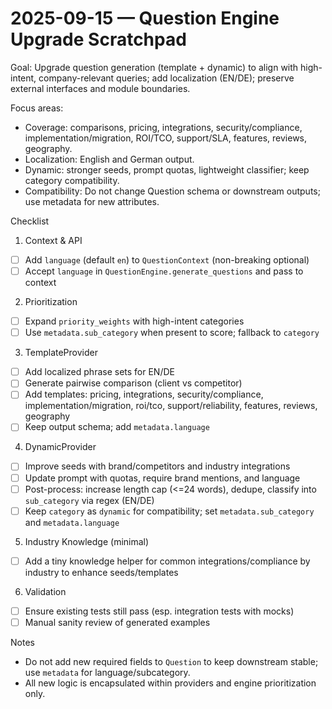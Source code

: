 # 2025-09-15 — Question Engine Upgrade Scratchpad

Goal: Upgrade question generation (template + dynamic) to align with high-intent, company-relevant queries; add localization (EN/DE); preserve external interfaces and module boundaries.

Focus areas:
- Coverage: comparisons, pricing, integrations, security/compliance, implementation/migration, ROI/TCO, support/SLA, features, reviews, geography.
- Localization: English and German output.
- Dynamic: stronger seeds, prompt quotas, lightweight classifier; keep category compatibility.
- Compatibility: Do not change Question schema or downstream outputs; use metadata for new attributes.

Checklist

1) Context & API
- [ ] Add `language` (default `en`) to `QuestionContext` (non-breaking optional)
- [ ] Accept `language` in `QuestionEngine.generate_questions` and pass to context

2) Prioritization
- [ ] Expand `priority_weights` with high-intent categories
- [ ] Use `metadata.sub_category` when present to score; fallback to `category`

3) TemplateProvider
- [ ] Add localized phrase sets for EN/DE
- [ ] Generate pairwise comparison (client vs competitor)
- [ ] Add templates: pricing, integrations, security/compliance, implementation/migration, roi/tco, support/reliability, features, reviews, geography
- [ ] Keep output schema; add `metadata.language`

4) DynamicProvider
- [ ] Improve seeds with brand/competitors and industry integrations
- [ ] Update prompt with quotas, require brand mentions, and language
- [ ] Post-process: increase length cap (<=24 words), dedupe, classify into `sub_category` via regex (EN/DE)
- [ ] Keep `category` as `dynamic` for compatibility; set `metadata.sub_category` and `metadata.language`

5) Industry Knowledge (minimal)
- [ ] Add a tiny knowledge helper for common integrations/compliance by industry to enhance seeds/templates

6) Validation
- [ ] Ensure existing tests still pass (esp. integration tests with mocks)
- [ ] Manual sanity review of generated examples

Notes
- Do not add new required fields to `Question` to keep downstream stable; use `metadata` for language/subcategory.
- All new logic is encapsulated within providers and engine prioritization only.
